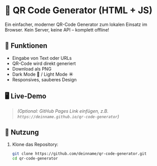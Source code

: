# 🔳 QR Code Generator (HTML + JS)

Ein einfacher, moderner QR-Code Generator zum lokalen Einsatz im Browser. Kein Server, keine API – komplett offline!

## 🧰 Funktionen

- Eingabe von Text oder URLs
- QR-Code wird direkt generiert
- Download als PNG
- Dark Mode 🌙 / Light Mode ☀️
- Responsives, sauberes Design

## 🖥️ Live-Demo

> *(Optional: GitHub Pages Link einfügen, z.B. `https://deinname.github.io/qr-code-generator`)*

## 🚀 Nutzung

1. Klone das Repository:
   ```bash
   git clone https://github.com/deinname/qr-code-generator.git
   cd qr-code-generator

